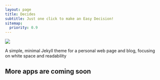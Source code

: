 ```yaml
---
layout: page
title: Decides
subtitle: Just one click to make an Easy Decision!
sitemap:
  priority: 0.9
---
```


<img src="{{ '/assets/img/decides.png' | prepend: site.baseurl }}" id="about-img">

<div id="describe-text">
	<p>A simple, minimal Jekyll theme for a personal web page and blog, focusing on white space and readability</p>	
	<strong><h2> More apps are coming soon<h2>


